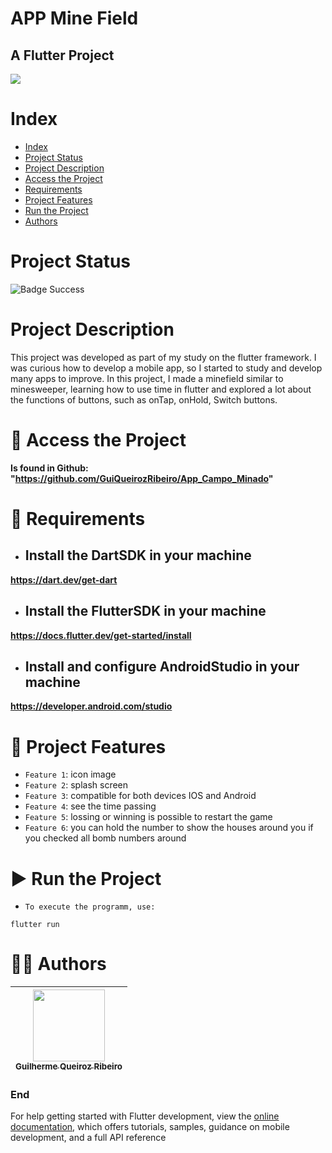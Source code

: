 APP Mine Field
==========
## A Flutter Project

![](https://play-lh.googleusercontent.com/p11kV_h4I96S7LT-c_oZAs278HzGISfib30JvMVFzN7FzUCJfU9JnX8dzC5VMUy1cs8)

# Index

* [Index](#index)
* [Project Status](#project-status)
* [Project Description](#project-description)
* [Access the Project](#-access-the-project)
* [Requirements](#-requirements)
* [Project Features](#-project-features)
* [Run the Project](#-run-the-project)
* [Authors](#-authors)

# Project Status

![Badge Success](https://img.shields.io/badge/State-Success-brightgreen?style=for-the-badge)

# Project Description

This project was developed as part of my study on the flutter framework. I was curious how to develop a mobile app, so I started to study and develop many apps to improve. In this project, I made a minefield similar to minesweeper, learning how to use time in flutter and explored a lot about the functions of buttons, such as onTap, onHold, Switch buttons.

# 📁 Access the Project

**Is found in Github: "https://github.com/GuiQueirozRibeiro/App_Campo_Minado"**

# 📝 Requirements

- ## Install the DartSDK in your machine

**https://dart.dev/get-dart**

- ## Install the FlutterSDK in your machine

**https://docs.flutter.dev/get-started/install**
 
- ## Install and configure AndroidStudio in your machine

**https://developer.android.com/studio**

# 🔨 Project Features

- `Feature 1`: icon image
- `Feature 2`: splash screen
- `Feature 3`: compatible for both devices IOS and Android
- `Feature 4`: see the time passing
- `Feature 5`: lossing or winning is possible to restart the game
- `Feature 6`: you can hold the number to show the houses around you if you checked all bomb numbers around


# ▶ Run the Project

- `To execute the programm, use:`

```console
flutter run
```

# 👨‍💻 Authors

| [<img src="https://avatars.githubusercontent.com/u/70274921?s=400&u=c1688d6fcd13223bfe1093c6d16b3b6b646545fe&v=4" width=115><br><sub>Guilherme Queiroz Ribeiro</sub>](https://github.com/GuiQueirozRibeiro)
| :---: |

### End

For help getting started with Flutter development, view the
[online documentation](https://docs.flutter.dev/), which offers tutorials,
samples, guidance on mobile development, and a full API reference
